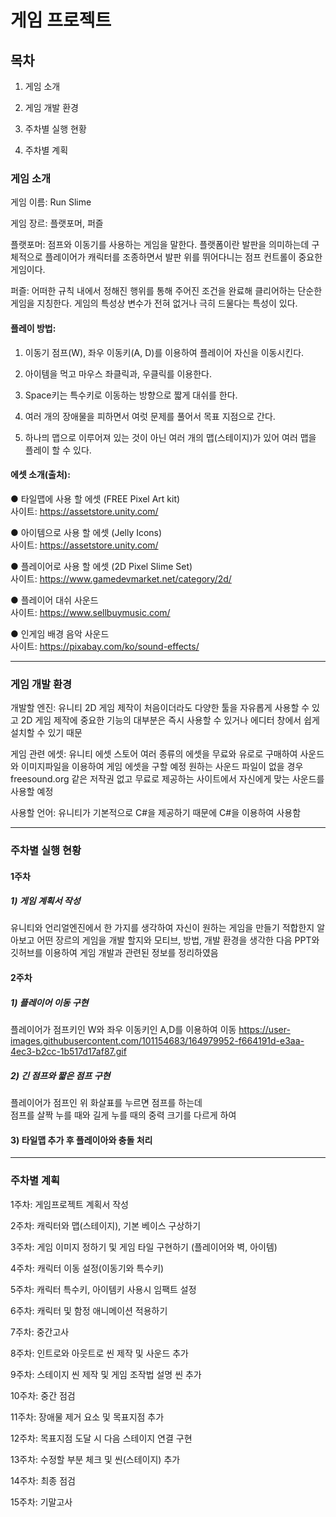 # 게임 프로젝트

## 목차
 1) 게임 소개

 2) 게임 개발 환경

 3) 주차별 실행 현황

 4) 주차별 계획
 
### 게임 소개

 게임 이름: Run Slime

 게임 장르: 플랫포머, 퍼즐

 플랫포머: 점프와 이동기를 사용하는 게임을 말한다. 플랫폼이란 발판을 의미하는데 구체적으로 플레이어가 
       캐릭터를 조종하면서 발판 위를 뛰어다니는 점프 컨트롤이 중요한 게임이다.

 퍼즐: 어떠한 규칙 내에서 정해진 행위를 통해 주어진 조건을 완료해 클리어하는 단순한 게임을 지칭한다. 
       게임의 특성상 변수가 전혀 없거나 극히 드물다는 특성이 있다.

#### 플레이 방법:

  1. 이동기 점프(W), 좌우 이동키(A, D)를 이용하여 플레이어 자신을 이동시킨다.

  2. 아이템을 먹고 마우스 좌클릭과, 우클릭를 이용한다.

  3. Space키는 특수키로 이동하는 방향으로 짧게 대쉬를 한다.

  4. 여러 개의 장애물을 피하면서 여럿 문제를 풀어서 목표 지점으로 간다.

  5. 하나믜 맵으로 이루어져 있는 것이 아닌 여러 개의 맵(스테이지)가 있어 여러 맵을 플레이 할 수 있다.

#### 에셋 소개(출처):
  ● 타일맵에 사용 할 에셋 (FREE Pixel Art kit)      
       사이트: https://assetstore.unity.com/
     
  ● 아이템으로 사용 할 에셋 (Jelly Icons)    
       사이트: https://assetstore.unity.com/
     
  ● 플레이어로 사용 할 에셋 (2D Pixel Slime Set)    
       사이트: https://www.gamedevmarket.net/category/2d/
     
  ● 플레이어 대쉬 사운드    
       사이트: https://www.sellbuymusic.com/
     
  ● 인게임 배경 음악 사운드    
       사이트: https://pixabay.com/ko/sound-effects/

<hr>

### 게임 개발 환경

 개발할 엔진: 유니티
 2D 게임 제작이 처음이더라도 다양한 툴을 자유롭게 사용할 수 있고 2D 게임 제작에 중요한 기능의 대부분은 즉시 사용할 수 있거나
 에디터 창에서 쉽게 설치할 수 있기 때문

 게임 관련 에셋: 유니티 에셋 스토어
 여러 종류의 에셋을 무료와 유로로 구매하여 사운드와 이미지파일을 이용하여 게임 에셋을 구할 예정
 원하는 사운드 파일이 없을 경우 freesound.org 같은 저작권 없고 무료로 제공하는 사이트에서 자신에게 맞는 사운드를 사용할 예정

 사용할 언어: 유니티가 기본적으로 C#을 제공하기 때문에 C#을 이용하여 사용함

<hr>

### 주차별 실행 현황

#### 1주차
##### 1) 게임 계획서 작성
유니티와 언리얼엔진에서 한 가지를 생각하여 자신이 원하는 게임을 만들기 적합한지 알아보고
어떤 장르의 게임을 개발 할지와 모티브, 방법, 개발 환경을 생각한 다음
PPT와 깃허브를 이용하여 게임 개발과 관련된 정보를 정리하였음

#### 2주차
##### 1) 플레이어 이동 구현
플레이어가 점프키인 W와 좌우 이동키인 A,D를 이용하여 이동
https://user-images.githubusercontent.com/101154683/164979952-f664191d-e3aa-4ec3-b2cc-1b517d17af87.gif

##### 2) 긴 점프와 짧은 점프 구현
플레이어가 점프인 위 화살표를 누르면 점프를 하는데    
점프를 살짝 누를 때와 길게 누를 때의 중력 크기를 다르게 하여 

#### 3) 타일맵 추가 후 플레이아와 충돌 처리










<hr>

### 주차별 계획
1주차: 게임프로젝트 계획서 작성

2주차: 캐릭터와 맵(스테이지), 기본 베이스 구상하기

3주차: 게임 이미지 정하기 및 게임 타일 구현하기
(플레이어와 벽, 아이템)

4주차: 캐릭터 이동 설정(이동기와 특수키)

5주차: 캐릭터 특수키, 아이템키 사용시 임팩트 설정

6주차: 캐릭터 및 함정 애니메이션 적용하기

7주차: 중간고사

8주차: 인트로와 아웃트로 씬 제작 및 사운드 추가

9주차: 스테이지 씬 제작 및 게임 조작법 설명 씬 추가

10주차: 중간 점검

11주차: 장애물 제거 요소 및 목표지점 추가

12주차: 목표지점 도달 시 다음 스테이지 연결 구현

13주차: 수정할 부분 체크 및 씬(스테이지) 추가

14주차: 최종 점검

15주차: 기말고사

